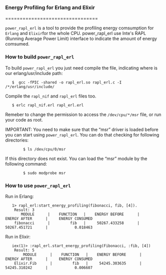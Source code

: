 ### Energy Profiling for Erlang and Elixir

================================

`power_rapl_erl` is a tool to provide the profiling energy comsumption for `Erlang` and `Elixir`for the whole CPU. power_rapl_erl use Inte's RAPL (Running Average Power Limit) interface to indicate the amount of energy comsumed.


### How to build `power_rapl_erl`
 
 To build `power_rapl_erl` you just need compile the file, indicating where is our erlang/usr/include path:
 
 
       $  gcc -fPIC -shared -o rapl_erl.so rapl_erl.c -I /*/erlang/usr/include/
   

 Compile the `rapl_nif` and `rapl_erl` files too.

       $ erlc rapl_nif.erl rapl_erl.erl


 Remeber to change the permission to access the  `/dev/cpu/*/msr` file, or run your code as root.

 IMPORTANT: You need to make sure that the “msr” driver is loaded before you can start using `power_rapl_erl`.
            You can do that checking for following directories:

            $ ls /dev/cpu/0/msr


If this directory does not exist. You can load the “msr” module by the following command:

            $ sudo modprobe msr


### How to use `power_rapl_erl`
 
 Run in Erlang:
 
       1> rapl_erl:start_energy_profiling(fibonacci, fib, [4]).
        Result: 3
           MODULE      |    FUNCTION   |    ENERGY BEFORE      |     ENERGY AFTER      |     ENERGY CONSUMED
        fibonacci      |         fib   |     50267.433258      |     50267.451721      |            0.018463
   


 Run in Elixir:
 
 
       iex(1)> :rapl_erl.start_energy_profiling(Fibonacci, :fib, [4])
        Result: 5
            MODULE      |    FUNCTION   |    ENERGY BEFORE      |     ENERGY AFTER      |     ENERGY CONSUMED
        Elixir.Fib      |         fib   |     54245.303635      |     54245.310242      |            0.006607  
   

